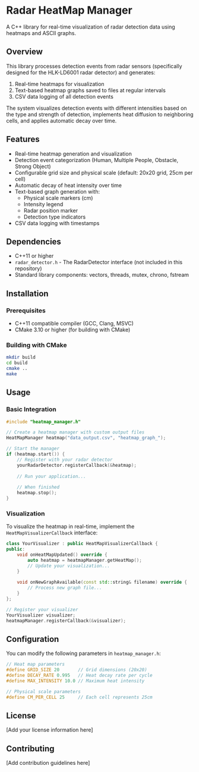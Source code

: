 # Radar HeatMap Manager

A C++ library for real-time visualization of radar detection data using heatmaps and ASCII graphs.

## Overview

This library processes detection events from radar sensors (specifically designed for the HLK-LD6001 radar detector) and generates:

1. Real-time heatmaps for visualization
2. Text-based heatmap graphs saved to files at regular intervals
3. CSV data logging of all detection events

The system visualizes detection events with different intensities based on the type and strength of detection, implements heat diffusion to neighboring cells, and applies automatic decay over time.

## Features

- Real-time heatmap generation and visualization
- Detection event categorization (Human, Multiple People, Obstacle, Strong Object)
- Configurable grid size and physical scale (default: 20x20 grid, 25cm per cell)
- Automatic decay of heat intensity over time
- Text-based graph generation with:
  - Physical scale markers (cm)
  - Intensity legend
  - Radar position marker
  - Detection type indicators
- CSV data logging with timestamps

## Dependencies

- C++11 or higher
- `radar_detector.h` - The RadarDetector interface (not included in this repository)
- Standard library components: vectors, threads, mutex, chrono, fstream

## Installation

### Prerequisites

- C++11 compatible compiler (GCC, Clang, MSVC)
- CMake 3.10 or higher (for building with CMake)

### Building with CMake

```bash
mkdir build
cd build
cmake ..
make
```

## Usage

### Basic Integration

```cpp
#include "heatmap_manager.h"

// Create a heatmap manager with custom output files
HeatMapManager heatmap("data_output.csv", "heatmap_graph_");

// Start the manager
if (heatmap.start()) {
    // Register with your radar detector
    yourRadarDetector.registerCallback(&heatmap);
    
    // Run your application...
    
    // When finished
    heatmap.stop();
}
```

### Visualization

To visualize the heatmap in real-time, implement the `HeatMapVisualizerCallback` interface:

```cpp
class YourVisualizer : public HeatMapVisualizerCallback {
public:
    void onHeatMapUpdated() override {
        auto heatmap = heatmapManager.getHeatMap();
        // Update your visualization...
    }
    
    void onNewGraphAvailable(const std::string& filename) override {
        // Process new graph file...
    }
};

// Register your visualizer
YourVisualizer visualizer;
heatmapManager.registerCallback(&visualizer);
```

## Configuration

You can modify the following parameters in `heatmap_manager.h`:

```cpp
// Heat map parameters
#define GRID_SIZE 20       // Grid dimensions (20x20)
#define DECAY_RATE 0.995   // Heat decay rate per cycle
#define MAX_INTENSITY 10.0 // Maximum heat intensity

// Physical scale parameters
#define CM_PER_CELL 25     // Each cell represents 25cm
```

## License

[Add your license information here]

## Contributing

[Add contribution guidelines here]
